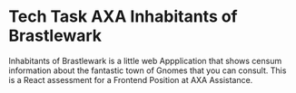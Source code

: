 # Tech Task AXA Inhabitants of Brastlewark

Inhabitants of Brastlewark is a little web Appplication that shows censum information about the fantastic town of Gnomes that you can consult. This is a React assessment for a Frontend Position at AXA Assistance.